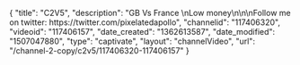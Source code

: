 {
    "title": "C2V5",
    "description": "GB Vs France \nLow money\n\n\nFollow me on twitter: https:\/\/twitter.com\/pixelatedapollo",
    "channelid": "117406320",
    "videoid": "117406157",
    "date_created": "1362613587",
    "date_modified": "1507047880",
    "type": "captivate",
    "layout": "channelVideo",
    "url": "\/channel-2-copy\/c2v5\/117406320-117406157"
}